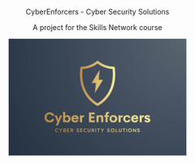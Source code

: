 <p align="center">CyberEnforcers - Cyber Security Solutions</p>
<p align="center">A project for the Skills Network course</p>

<div align="center">
    <a href="https://github.com/RichardJohnNowell/CyberEnforcers/blob/main/assets/img/Cyber-Enforcers-min.jpg?raw=true">
        <img src="https://github.com/RichardJohnNowell/CyberEnforcers/blob/main/assets/img/Cyber-Enforcers-min.jpg?raw=true" width="350" height="230" id="Cyber-Enforcers-min" title="Cyber-Enforcers-min" alt="Cyber-Enforcers-min">
    </a>
</div>
